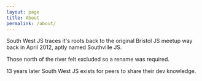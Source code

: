 ```yaml
---
layout: page
title: About
permalink: /about/
---
```


South West JS traces it's roots back to the original Bristol JS meetup way back in April 2012, aptly named Southville JS.

Those north of the river felt excluded so a rename was required.

13 years later South West JS exists for peers to share their dev knowledge.

